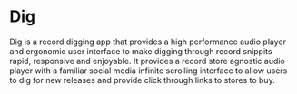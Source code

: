 # Dig

Dig is a record digging app that provides a high performance audio player and ergonomic user interface to make digging through record snippits rapid, responsive and enjoyable. It provides a record store agnostic audio player with a familiar social media infinite scrolling interface to allow users to dig for new releases and provide click through links to stores to buy.

